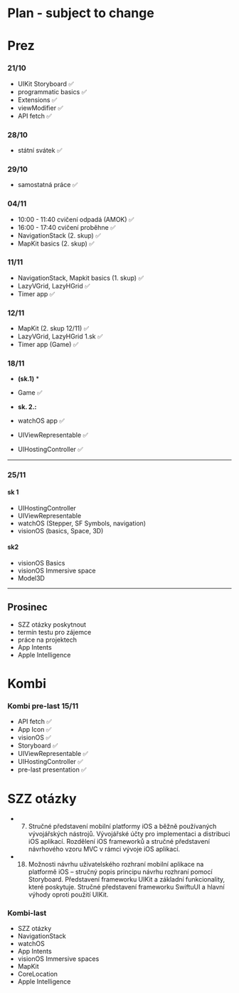 # Plan - subject to change

# Prez 

### 21/10
* UIKit Storyboard ✅
* programmatic basics ✅
* Extensions ✅
* viewModifier ✅
* API fetch ✅

### 28/10
* státní svátek ✅

### 29/10
* samostatná práce ✅
  
### 04/11
* 10:00 - 11:40 cvičení odpadá (AMOK) ✅
* 16:00 - 17:40 cvičení proběhne ✅
* NavigationStack (2. skup) ✅
* MapKit basics (2. skup) ✅

### 11/11
* NavigationStack, Mapkit basics (1. skup) ✅
* LazyVGrid, LazyHGrid  ✅
* Timer app  ✅

### 12/11
* MapKit  (2. skup 12/11) ✅
* LazyVGrid, LazyHGrid 1.sk ✅
* Timer app (Game) ✅

### 18/11 
* **(sk.1)** *
* Game ✅

* **sk. 2.:**
* watchOS app  ✅
* UIViewRepresentable ✅
* UIHostingController ✅

----------------------------------------------------------------------------------------------------------------
### 25/11

#### **sk 1**
* UIHostingController
* UIViewRepresentable
* watchOS (Stepper, SF Symbols, navigation)
* visionOS (basics, Space, 3D)

#### **sk2**
* visionOS Basics
* visionOS Immersive space
* Model3D
----------------------------------------------------------------------------------------------------------------

## Prosinec
* SZZ otázky poskytnout
* termín testu pro zájemce
* práce na projektech
* App Intents
* Apple Intelligence





# Kombi
### Kombi pre-last 15/11
* API fetch  ✅
* App Icon  ✅
* visionOS ✅
* Storyboard  ✅
* UIViewRepresentable  ✅
* UIHostingController ✅
* pre-last presentation   ✅



# SZZ otázky

* 7. Stručné představení mobilní platformy iOS a běžně používaných vývojářských nástrojů.
Vývojářské účty pro implementaci a distribuci iOS aplikací. Rozdělení iOS frameworků a stručné
představení návrhového vzoru MVC v rámci vývoje iOS aplikací.

* 18. Možnosti návrhu uživatelského rozhraní mobilní aplikace na platformě iOS – stručný popis
principu návrhu rozhraní pomocí Storyboard. Představení frameworku UIKit a základní
funkcionality, které poskytuje. Stručné představení frameworku SwiftuUI a hlavní výhody oproti
použití UIKit.



### Kombi-last
* SZZ otázky
* NavigationStack
* watchOS
* App Intents 
* visionOS Immersive spaces
* MapKit
* CoreLocation
* Apple Intelligence

  
